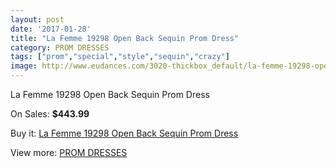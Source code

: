 ```yaml
---
layout: post
date: '2017-01-28'
title: "La Femme 19298 Open Back Sequin Prom Dress"
category: PROM DRESSES
tags: ["prom","special","style","sequin","crazy"]
image: http://www.eudances.com/3020-thickbox_default/la-femme-19298-open-back-sequin-prom-dress.jpg
---
```

La Femme 19298 Open Back Sequin Prom Dress

On Sales: **$443.99**
<a href="https://www.eudances.com/en/prom-dresses/1045-la-femme-19298-open-back-sequin-prom-dress.html"><amp-img layout="responsive" width="600" height="600" src="//www.eudances.com/3020-thickbox_default/la-femme-19298-open-back-sequin-prom-dress.jpg" alt="La Femme 19298 Open Back Sequin Prom Dress 0" /></a>
<a href="https://www.eudances.com/en/prom-dresses/1045-la-femme-19298-open-back-sequin-prom-dress.html"><amp-img layout="responsive" width="600" height="600" src="//www.eudances.com/3021-thickbox_default/la-femme-19298-open-back-sequin-prom-dress.jpg" alt="La Femme 19298 Open Back Sequin Prom Dress 1" /></a>
<a href="https://www.eudances.com/en/prom-dresses/1045-la-femme-19298-open-back-sequin-prom-dress.html"><amp-img layout="responsive" width="600" height="600" src="//www.eudances.com/3022-thickbox_default/la-femme-19298-open-back-sequin-prom-dress.jpg" alt="La Femme 19298 Open Back Sequin Prom Dress 2" /></a>

Buy it: [La Femme 19298 Open Back Sequin Prom Dress](https://www.eudances.com/en/prom-dresses/1045-la-femme-19298-open-back-sequin-prom-dress.html "La Femme 19298 Open Back Sequin Prom Dress")

View more: [PROM DRESSES](https://www.eudances.com/en/13-prom-dresses "PROM DRESSES")